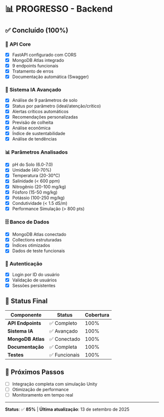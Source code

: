 # 📊 PROGRESSO - Backend

## ✅ Concluído (100%)

### 🔧 **API Core**
- [x] FastAPI configurado com CORS
- [x] MongoDB Atlas integrado
- [x] 9 endpoints funcionais
- [x] Tratamento de erros
- [x] Documentação automática (Swagger)

### 🧠 **Sistema IA Avançado**
- [x] Análise de 9 parâmetros de solo
- [x] Status por parâmetro (ideal/atenção/crítico)
- [x] Alertas críticos automáticos
- [x] Recomendações personalizadas
- [x] Previsão de colheita
- [x] Análise econômica
- [x] Índice de sustentabilidade
- [x] Análise de tendências

### 📊 **Parâmetros Analisados**
- [x] pH do Solo (6.0-7.0)
- [x] Umidade (40-70%)
- [x] Temperatura (20-30°C)
- [x] Salinidade (< 600 ppm)
- [x] Nitrogênio (20-100 mg/kg)
- [x] Fósforo (15-50 mg/kg)
- [x] Potássio (100-250 mg/kg)
- [x] Condutividade (< 1.5 dS/m)
- [x] Performance Simulação (> 800 pts)

### 🗄️ **Banco de Dados**
- [x] MongoDB Atlas conectado
- [x] Collections estruturadas
- [x] Índices otimizados
- [x] Dados de teste funcionais

### 🔐 **Autenticação**
- [x] Login por ID do usuário
- [x] Validação de usuários
- [x] Sessões persistentes

## 🎯 Status Final

| Componente | Status | Cobertura |
|------------|--------|-----------|
| **API Endpoints** | ✅ Completo | 100% |
| **Sistema IA** | ✅ Avançado | 100% |
| **MongoDB Atlas** | ✅ Conectado | 100% |
| **Documentação** | ✅ Completa | 100% |
| **Testes** | ✅ Funcionais | 100% |

## 🚀 Próximos Passos

- [ ] Integração completa com simulação Unity
- [ ] Otimização de performance
- [ ] Monitoramento em tempo real

---
**Status**: ✅ **85%** | **Última atualização**: 13 de setembro de 2025